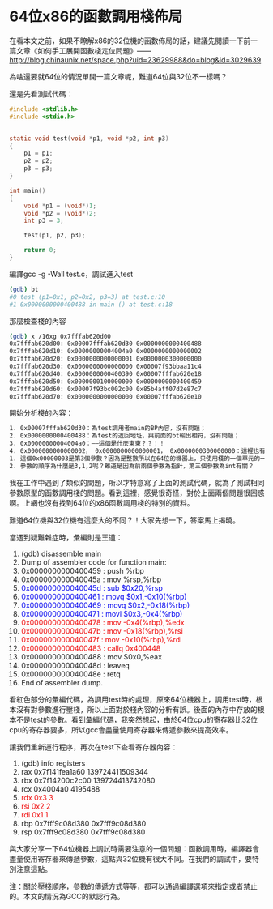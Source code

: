 # 64位x86的函數調用棧佈局


在看本文之前，如果不瞭解x86的32位機的函數佈局的話，建議先閱讀一下前一篇文章《如何手工展開函數棧定位問題》—— http://blog.chinaunix.net/space.php?uid=23629988&do=blog&id=3029639

為啥還要就64位的情況單開一篇文章呢，難道64位與32位不一樣嗎？


還是先看測試代碼：

```c
#include <stdlib.h>
#include <stdio.h>


static void test(void *p1, void *p2, int p3)
{
    p1 = p1;
    p2 = p2;
    p3 = p3;
}

int main()
{
    void *p1 = (void*)1;
    void *p2 = (void*)2;
    int p3 = 3;

    test(p1, p2, p3);

    return 0;
}
```


編譯gcc -g -Wall test.c，調試進入test

```sh
(gdb) bt
#0 test (p1=0x1, p2=0x2, p3=3) at test.c:10
#1 0x0000000000400488 in main () at test.c:18
```

那麼檢查棧的內容

```sh
(gdb) x /16xg 0x7fffab620d00
0x7fffab620d00: 0x00007fffab620d30 0x0000000000400488
0x7fffab620d10: 0x00000000004004a0 0x0000000000000002
0x7fffab620d20: 0x0000000000000001 0x0000000300000000
0x7fffab620d30: 0x0000000000000000 0x00007f93bbaa11c4
0x7fffab620d40: 0x0000000000400390 0x00007fffab620e18
0x7fffab620d50: 0x0000000100000000 0x0000000000400459
0x7fffab620d60: 0x00007f93bc002c00 0x85b4aff07d2e87c7
0x7fffab620d70: 0x0000000000000000 0x00007fffab620e10
```

開始分析棧的內容：

```sh
1. 0x00007fffab620d30：為test調用者main的BP內容，沒有問題；
2. 0x0000000000400488：為test的返回地址，與前面的bt輸出相符，沒有問題；
3. 0x00000000004004a0：——這個是什麼東東？？！！
4. 0x0000000000000002， 0x0000000000000001， 0x0000000300000000：這裡也有不少疑問啊？！
1. 這個0x00000003是第3個參數？因為是整數所以在64位的機器上，只使用棧的一個單元的一半空間？
2. 參數的順序為什麼是3,1,2呢？難道是因為前兩個參數為指針，第三個參數為int有關？
```

我在工作中遇到了類似的問題，所以才特意寫了上面的測試代碼，就為了測試相同參數原型的函數調用棧的問題。看到這裡，感覺很奇怪，對於上面兩個問題很困惑啊。上網也沒有找到64位的x86函數調用棧的特別的資料。


難道64位機與32位機有這麼大的不同？！大家先想一下，答案馬上揭曉。

當遇到疑難雜症時，彙編則是王道：


<div id="codeText" class="codeText" style="width: 645px; "><ol start="1" class="dp-css"><li>(gdb) disassemble main</li><li>Dump of assembler code for function main:</li><li>0x0000000000400459 <main+0>: push %rbp</main+0></li><li>0x000000000040045a <main+1>: mov %rsp,%rbp</main+1></li><li><font class="Apple-style-span" color="#0000f0">0x000000000040045d <main+4>: sub $0x20,%rsp</main+4></font></li><li><font class="Apple-style-span" color="#0000f0">0x0000000000400461 <main+8>: movq $0x1,-0x10(%rbp)</main+8></font></li><li><font class="Apple-style-span" color="#0000f0">0x0000000000400469 <main+16>: movq $0x2,-0x18(%rbp)</main+16></font></li><li><font class="Apple-style-span" color="#0000f0">0x0000000000400471 <main+24>: movl $0x3,-0x4(%rbp)</main+24></font></li><li><font class="Apple-style-span" color="#f00000">0x0000000000400478 <main+31>: mov -0x4(%rbp),%edx</main+31></font></li><li><font class="Apple-style-span" color="#f00000">0x000000000040047b <main+34>: mov -0x18(%rbp),%rsi</main+34></font></li><li><font class="Apple-style-span" color="#f00000">0x000000000040047f <main+38>: mov -0x10(%rbp),%rdi</main+38></font></li><li><font class="Apple-style-span" color="#f00000">0x0000000000400483 <main+42>: callq 0x400448 <test></test></main+42></font></li><li>0x0000000000400488 <main+47>: mov $0x0,%eax</main+47></li><li>0x000000000040048d <main+52>: leaveq</main+52></li><li>0x000000000040048e <main+53>: retq</main+53></li><li>End of assembler dump.</li></ol></div>

看紅色部分的彙編代碼，為調用test時的處理，原來64位機器上，調用test時，根本沒有對參數進行壓棧，所以上面對於棧內容的分析有誤。後面的內存中存放的根本不是test的參數。看到彙編代碼，我突然想起，由於64位cpu的寄存器比32位cpu的寄存器要多，所以gcc會盡量使用寄存器來傳遞參數來提高效率。

讓我們重新運行程序，再次在test下查看寄存器內容：

<ol start="1" class="dp-css"><li>(gdb) info registers</li><li>rax 0x7f141fea1a60 139724411509344</li><li>rbx 0x7f14200c2c00 139724413742080</li><li>rcx 0x4004a0 4195488</li><li><font class="Apple-style-span" color="#f00000">rdx 0x3 3</font></li><li><font class="Apple-style-span" color="#f00000">rsi 0x2 2</font></li><li><font class="Apple-style-span" color="#f00000">rdi 0x1 1</font></li><li>rbp 0x7fff9c08d380 0x7fff9c08d380</li><li>rsp 0x7fff9c08d380 0x7fff9c08d380</li></ol>


與大家分享一下64位機器上調試時需要注意的一個問題：函數調用時，編譯器會盡量使用寄存器來傳遞參數，這點與32位機有很大不同。在我們的調試中，要特別注意這點。


注：關於壓棧順序，參數的傳遞方式等等，都可以通過編譯選項來指定或者禁止的。本文的情況為GCC的默認行為。

